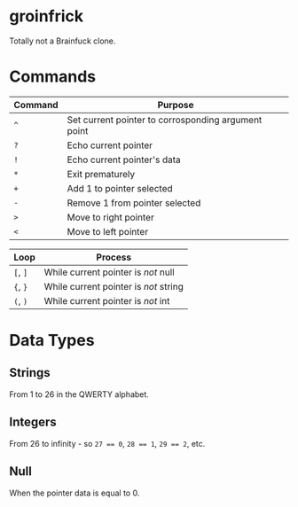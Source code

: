 # groinfrick
Totally not a Brainfuck clone.

# Commands

Command | Purpose
--- | --
`^` | Set current pointer to corrosponding argument point
`?` | Echo current pointer
`!` | Echo current pointer's data
`*` | Exit prematurely
`+` | Add 1 to pointer selected
`-` | Remove 1 from pointer selected
`>` | Move to right pointer
`<` | Move to left pointer

Loop | Process
--- | ---
`[`, `]` | While current pointer is *not* null
`{`, `}` | While current pointer is *not* string
`(`, `)` | While current pointer is *not* int

# Data Types
## Strings
From 1 to 26 in the QWERTY alphabet.

## Integers
From 26 to infinity - so `27 == 0`, `28 == 1`, `29 == 2`, etc.

## Null
When the pointer data is equal to 0.
